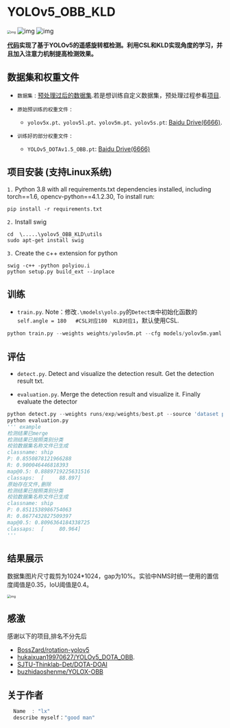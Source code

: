 # YOLOv5_OBB_KLD
<img src=".\doc\img.png" alt="img" style="zoom: 50%;" />
<img src=".\doc\img_1.png" alt="img" style="zoom: 100%;" /> <img src=".\doc\img_2.png" alt="img" style="zoom: 100%;" />

**[代码](https://github.com/lx-cly/YOLOv5_OBB_KLD)实现了基于YOLOv5的遥感旋转框检测。利用CSL和KLD实现角度的学习，并且加入注意力机制提高检测效果。**


## 数据集和权重文件
* `数据集` : [预处理过后的数据集](https://pan.baidu.com/s/1eyiZyjOMH9dQ8nCsPfxTTQ ).若是想训练自定义数据集，预处理过程参看[项目](https://github.com/hukaixuan19970627/DOTA_devkit_YOLO).
* `原始预训练的权重文件` : 
    * `yolov5x.pt、yolov5l.pt、yolov5m.pt、yolov5s.pt`:   [Baidu Drive(6666)](https://pan.baidu.com/s/1-YmcCv25f7OHzx8sBg5bpA ).


* `训练好的部分权重文件` : 
    * `YOLOv5_DOTAv1.5_OBB.pt`:   [Baidu Drive(6666)](https://pan.baidu.com/s/1iu7QZUPlVSzghFNSXk5P4w )

## 项目安装  (支持Linux系统)
`1.` Python 3.8 with all requirements.txt dependencies installed, including torch==1.6, opencv-python==4.1.2.30, To install run:
```shell
pip install -r requirements.txt
```
`2.` Install swig
```shell
cd  \.....\yolov5_OBB_KLD\utils
sudo apt-get install swig
```
`3.` Create the c++ extension for python

```shell
swig -c++ -python polyiou.i
python setup.py build_ext --inplace
```

## 训练
* `train.py`.  Note：修改`.\models\yolo.py`的`Detect类`中初始化函数的`self.angle = 180   #CSL对应180  KLD对应1`，默认使用CSL.

```python
python train.py --weights weights/yolov5m.pt --cfg models/yolov5m.yaml --use_kld False --device 0 --epochs 300 --batch_size 4 --workers 4 --logdir runs/    
```


## 评估
* `detect.py`. Detect and visualize the detection result. Get the detection result txt.

* `evaluation.py`.  Merge the detection result and visualize it. Finally evaluate the detector
```python
python detect.py --weights runs/exp/weights/best.pt --source 'dataset path' --output 'output path' --conf_thres 0.35 --iou_thres 0.4 --device 0 --kld False 
python evaluation.py 
''' example
检测结果已merge
检测结果已按照类别分类
校验数据集名称文件已生成
classname: ship
P: 0.8550878121966288
R: 0.900046446818393
map@0.5: 0.8889719225631516
classaps:  [     88.897]
原始存在文件,删除
检测结果已按照类别分类
校验数据集名称文件已生成
classname: ship
P: 0.8511538986754063
R: 0.8677432827509397
map@0.5: 0.8096364184338725
classaps:  [     80.964]
'''
```

## 结果展示

数据集图片尺寸裁剪为1024*1024，gap为10%。实验中NMS时统一使用的置信度阈值是0.35，IoU阈值是0.4。

<img src=".\doc\img_4.png" alt="img" style="zoom: 50%;" />

## 感激
感谢以下的项目,排名不分先后
* [BossZard/rotation-yolov5](https://github.com/BossZard/rotation-yolov5)
* [hukaixuan19970627/YOLOv5_DOTA_OBB](https://github.com/hukaixuan19970627/YOLOv5_DOTA_OBB).
* [SJTU-Thinklab-Det/DOTA-DOAI](https://github.com/SJTU-Thinklab-Det/DOTA-DOAI)
* [buzhidaoshenme/YOLOX-OBB](https://github.com/buzhidaoshenme/YOLOX-OBB)

## 关于作者
```javascript
  Name  : "lx"
  describe myself："good man"
```
